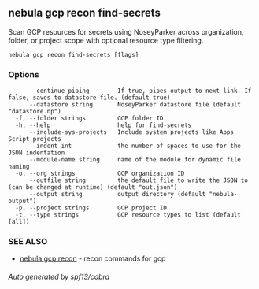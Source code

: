 ## nebula gcp recon find-secrets

Scan GCP resources for secrets using NoseyParker across organization, folder, or project scope with optional resource type filtering.

```
nebula gcp recon find-secrets [flags]
```

### Options

```
      --continue_piping        If true, pipes output to next link. If false, saves to datastore file. (default true)
      --datastore string       NoseyParker datastore file (default "datastore.np")
  -f, --folder strings         GCP folder ID
  -h, --help                   help for find-secrets
      --include-sys-projects   Include system projects like Apps Script projects
      --indent int             the number of spaces to use for the JSON indentation
      --module-name string     name of the module for dynamic file naming
  -o, --org strings            GCP organization ID
      --outfile string         the default file to write the JSON to (can be changed at runtime) (default "out.json")
      --output string          output directory (default "nebula-output")
  -p, --project strings        GCP project ID
  -t, --type strings           GCP resource types to list (default [all])
```

### SEE ALSO

* [nebula gcp recon](nebula_gcp_recon.md)	 - recon commands for gcp

###### Auto generated by spf13/cobra
